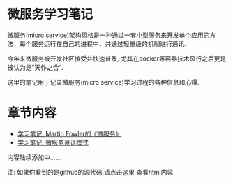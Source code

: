 微服务学习笔记
===========

微服务(micro service)架构风格是一种通过一套小型服务来开发单个应用的方法，每个服务运行在自己的进程中，并通过轻量级的机制进行通讯.

今年来微服务被开发社区接受并快速普及, 尤其在docker等容器技术风行之后更是被认为是"天作之合".

这里的笔记用于记录微服务(micro service)学习过程的各种信息和心得.

# 章节内容

* [学习笔记: Martin Fowler的《微服务》](reference/Martin-Fowler/microservices.md)
* [学习笔记: 微服务设计模式](reference/javacodegeeks/microservice-design-patterns.md)

内容陆续添加中......

注: 如果你看到的是github的源代码,请点击[这里](http://skyao.github.io/leaning-micro-service/) 查看html内容.